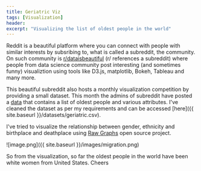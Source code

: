 ```yaml
---
title: Geriatric Viz
tags: [Visualization]
header:
excerpt: "Visualizing the list of oldest people in the world"
---
```


Reddit is a beautiful platform where you can connect with people with similar interests by subsribing to, what is called a subreddit, the community. On such community is [r/dataisbeautiful](https://old.reddit.com/r/dataisbeautiful/) (r/ references a subreddit) where people from data science community post interesting (and sometimes funny) visualiztion using tools like D3.js, matplotlib, Bokeh, Tableau and many more. 

This beautiful subreddit also hosts a monthly visualization competition by providing a small dataset. This month the admins of subreddit have posted a [data](http://www.grg.org/Adams/C.HTM) that contains a list of oldest people and various attributes. I've cleaned the dataset as per my requirements and can be accessed [here]({{ site.baseurl }}/datasets/geriatric.csv).

I've tried to visualize the relationship between gender, ethnicity and birthplace and deathplace using [Raw Graphs](https://rawgraphs.io) open source project.

![image.png]({{ site.baseurl }}/images/migration.png)

So from the visualization, so far the oldest people in the world have been white women from United States. Cheers